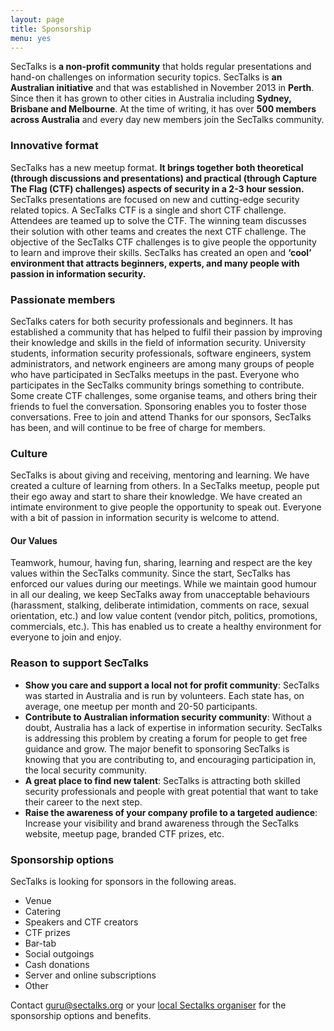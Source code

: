 ```yaml
---
layout: page
title: Sponsorship 
menu: yes
---
```


SecTalks is **a non-profit community** that holds regular presentations and hand-on
challenges on information security topics.  SecTalks is **an Australian
initiative** and that was established in November 2013 in **Perth**. Since then it
has grown to other cities in Australia including **Sydney, Brisbane and
Melbourne**.  At the time of writing, it has over **500 members across Australia**
and every day new members join the SecTalks community.

### Innovative format 
SecTalks has a new meetup format. **It brings together both
theoretical (through discussions and presentations) and practical (through
Capture The Flag (CTF) challenges) aspects of security in a 2-3 hour session.**
SecTalks presentations are focused on new and cutting-edge security related
topics.  A SecTalks CTF is a single and short CTF challenge. Attendees are
teamed up to solve the CTF. The winning team discusses their solution with
other teams and creates the next CTF challenge. The objective of the SecTalks
CTF challenges is to give people the opportunity to learn and improve their
skills.  SecTalks has created an open and **‘cool’ environment that attracts
beginners, experts, and many people with passion in information security.** 

### Passionate members 
SecTalks caters for both security professionals and
beginners. It has established a community that has helped to fulfil their
passion by improving their knowledge and skills in the field of information
security.  University students, information security professionals, software
engineers, system administrators, and network engineers are among many groups
of people who have participated in SecTalks meetups in the past.  Everyone who
participates in the SecTalks community brings something to contribute. Some
create CTF challenges, some organise teams, and others bring their friends to
fuel the conversation. Sponsoring enables you to foster those conversations.
Free to join and attend Thanks for our sponsors, SecTalks has been, and will
continue to be free of charge for members.

### Culture 
SecTalks is about giving and receiving, mentoring and learning. We
have created a culture of learning from others. In a SecTalks meetup, people
put their ego away and start to share their knowledge.  We have created an
intimate environment to give people the opportunity to speak out. Everyone with
a bit of passion in information security is welcome to attend. 

#### Our Values 
Teamwork, humour, having fun, sharing, learning and respect are
the key values within the SecTalks community. Since the start, SecTalks has
enforced our values during our meetings.  While we maintain good humour in all
our dealing, we keep SecTalks away from unacceptable behaviours (harassment,
stalking, deliberate intimidation, comments on race, sexual orientation, etc.)
and low value content (vendor pitch, politics, promotions, commercials, etc.).
This has enabled us to create a healthy environment for everyone to join and
enjoy.


### Reason to support SecTalks
* **Show you care and support a local not for profit community**: SecTalks was
started in Australia and is run by volunteers.  Each state has, on average, 
one meetup per month and 20-50 participants.  
* **Contribute to Australian information security community**: Without
a doubt, Australia has a lack of expertise in information security. SecTalks is
addressing this problem by creating a forum for people to get free guidance and
grow. The major benefit to sponsoring SecTalks is knowing that you are
contributing to, and encouraging participation in, the local security
community.  
* **A great place to find new talent**: SecTalks is attracting both
skilled security professionals and people with great potential that want to
take their career to the next step.  
* **Raise the awareness of your company profile to a targeted audience**: 
Increase your visibility and brand awareness
through the SecTalks website, meetup page, branded CTF prizes, etc.

### Sponsorship options
SecTalks is looking for sponsors in the following areas. 

* Venue
* Catering
* Speakers and CTF creators
* CTF prizes
* Bar-tab
* Social outgoings
* Cash donations
* Server and online subscriptions
* Other

Contact [guru@sectalks.org](mailto:guru@sectalks.org) or your [local Sectalks organiser](http://www.sectalks.org/#where) for the sponsorship options and benefits.

